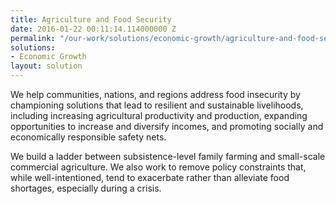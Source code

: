 ```yaml
---
title: Agriculture and Food Security
date: 2016-01-22 00:11:14.114000000 Z
permalink: "/our-work/solutions/economic-growth/agriculture-and-food-security"
solutions:
- Economic Growth
layout: solution
---
```


We help communities, nations, and regions address food insecurity by championing solutions that lead to resilient and sustainable livelihoods, including increasing agricultural productivity and production, expanding opportunities to increase and diversify incomes, and promoting socially and economically responsible safety nets.

We build a ladder between subsistence-level family farming and small-scale commercial agriculture. We also work to remove policy constraints that, while well-intentioned, tend to exacerbate rather than alleviate food shortages, especially during a crisis.
